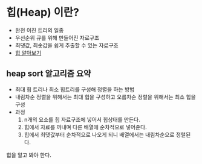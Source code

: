 # 힙(Heap) 이란?

- 완전 이진 트리의 일종
- 우선순위 큐를 위해 만들어진 자료구조
- 최댓값, 최솟값을 쉽게 추출할 수 있는 자료구조
- [힙 알아보기](https://github.com/YoonSeok-Heo/TIL/blob/main/Thch%20Interview/Daily%20Question/%ED%9E%99(Heap).md)

## heap sort 알고리즘 요약
- 최대 힙 트리나 최소 힙트리를 구성해 정렬을 하는 방법
- 내림차순 정렬을 위해서는 최대 힙을 구성하고 오름차순 정렬을 위해서는 최소 힙을 구성
- 과정
  1. n개의 요소를 힙 자료구조에 넣어서 힙상태를 만든다.
  2. 힙에서 자료를 꺼내며 다른 배열에 순차적으로 넣어준다.
  3. 힙에서 최댓값부터 순차적으로 나오게 되니 배열에서는 내림차순으로 정렬된다.

힙을 알고 봐야 한다.
